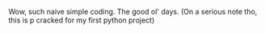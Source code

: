 Wow, such naive simple coding. The good ol' days. (On a serious note tho, this is p cracked for my first python project)
